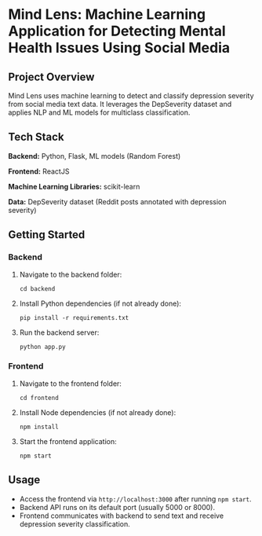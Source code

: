 # **Mind Lens: Machine Learning Application for Detecting Mental Health Issues Using Social Media**

## **Project Overview**

Mind Lens uses machine learning to detect and classify depression severity from social media text data. It leverages the DepSeverity dataset and applies NLP and ML models for multiclass classification.

## **Tech Stack**

**Backend:** Python, Flask, ML models (Random Forest)

**Frontend:** ReactJS

**Machine Learning Libraries:** scikit-learn

**Data:** DepSeverity dataset (Reddit posts annotated with depression severity)


## **Getting Started**

### **Backend**

1. Navigate to the backend folder:
   
   `cd backend`   

2. Install Python dependencies (if not already done):
   
   `pip install -r requirements.txt`

3. Run the backend server:
   
   `python app.py`
  
 ### **Frontend**

1. Navigate to the frontend folder:
   
   `cd frontend`

2. Install Node dependencies (if not already done):

   `npm install`

3. Start the frontend application:

   `npm start`


## **Usage**

* Access the frontend via `http://localhost:3000` after running `npm start`.
* Backend API runs on its default port (usually 5000 or 8000).
* Frontend communicates with backend to send text and receive depression severity classification.
